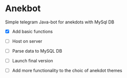 # Anekbot
Simple telegram Java-bot for anekdots with MySql DB
- [x] Add basic functions
- [ ]  Host on server
- [ ]  Parse data to MySQL DB
- [ ] Launch final version
- [ ] Add more functionality to the choic of anekdot themes

